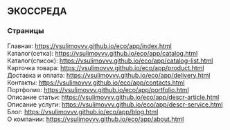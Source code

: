 ## ЭКОССРЕДА
### Страницы
Главная: https://vsulimovvv.github.io/eco/app/index.html  
Каталог(сетка): https://vsulimovvv.github.io/eco/app/catalog.html  
Каталог(список): https://vsulimovvv.github.io/eco/app/catalog-list.html  
Карточка товара: https://vsulimovvv.github.io/eco/app/product.html  
Доставка и оплата: https://vsulimovvv.github.io/eco/app/delivery.html  
Контакты: https://vsulimovvv.github.io/eco/app/contacts.html   
Портфолио: https://vsulimovvv.github.io/eco/app/portfolio.html  
Описание статьи: https://vsulimovvv.github.io/eco/app/descr-article.html  
Описание услуги: https://vsulimovvv.github.io/eco/app/descr-service.html  
Блог: https://vsulimovvv.github.io/eco/app/blog.html  
О компании: https://vsulimovvv.github.io/eco/app/about.html  